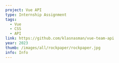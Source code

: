 ```yaml
---
project: Vue API
type: Internship Assignment
tags:
  - Vue
  - CSS
  - API
link: https://github.com/klasnasman/vue-team-api
year: 2023
thumb: /images/all/rockpaper/rockpaper.jpg
info: Info
---
```

